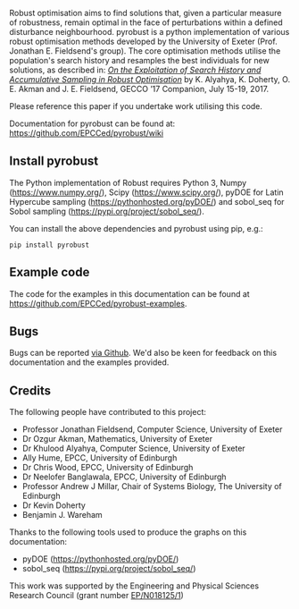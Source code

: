 Robust optimisation aims to find solutions that, given a particular measure of robustness, remain optimal in the face of perturbations within a defined disturbance neighbourhood. pyrobust is a python implementation of various robust optimisation methods developed by the University of Exeter (Prof. Jonathan E. Fieldsend's group). The core optimisation methods utilise the population's search history and resamples the best individuals for new solutions, as described in: _[On the Exploitation of Search History and Accumulative Sampling in Robust Optimisation](https://ore.exeter.ac.uk/repository/handle/10871/27155)_ by K. Alyahya, K. Doherty, O. E. Akman and J. E. Fieldsend, GECCO ’17 Companion, July 15-19, 2017.

Please reference this paper if you undertake work utilising this code.

Documentation for pyrobust can be found at: https://github.com/EPCCed/pyrobust/wiki

## Install pyrobust

The Python implementation of Robust requires Python 3, Numpy (https://www.numpy.org/), Scipy (https://www.scipy.org/), pyDOE for Latin Hypercube sampling (https://pythonhosted.org/pyDOE/) and sobol_seq for Sobol sampling (https://pypi.org/project/sobol_seq/). 

You can install the above dependencies and pyrobust using pip, e.g.:

```
pip install pyrobust
```

## Example code

The code for the examples in this documentation can be found at https://github.com/EPCCed/pyrobust-examples.


## Bugs

Bugs can be reported [via Github](https://github.com/EPCCed/pynmmso/issues). We'd also be keen for feedback on this documentation and the examples provided.

## Credits

The following people have contributed to this project:

* Professor Jonathan Fieldsend, Computer Science, University of Exeter
* Dr Ozgur Akman, Mathematics, University of Exeter
* Dr Khulood Alyahya, Computer Science, University of Exeter
* Ally Hume, EPCC, University of Edinburgh
* Dr Chris Wood, EPCC, University of Edinburgh
* Dr Neelofer Banglawala, EPCC, University of Edinburgh
* Professor Andrew J Millar, Chair of Systems Biology, The University of Edinburgh
* Dr Kevin Doherty
* Benjamin J. Wareham

Thanks to the following tools used to produce the graphs on this documentation:

* pyDOE (https://pythonhosted.org/pyDOE/)
* sobol_seq (https://pypi.org/project/sobol_seq/)

This work was supported by the Engineering and Physical Sciences Research Council (grant number [EP/N018125/1](https://gow.epsrc.ukri.org/NGBOViewGrant.aspx?GrantRef=EP/N018125/1))
